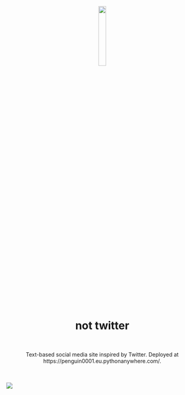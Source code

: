 
<p align="center"><img src="https://github.com/penguin0001/not-twitter/assets/77750040/c9e768bf-9f39-4864-8800-164b93ce9b03"  width="20%" height="20%"> </p>
<h1 align="center"> not twitter </h1>
<br>
<p align="center">Text-based social media site inspired by Twitter. Deployed at https://penguin0001.eu.pythonanywhere.com/.</p>
<br>
<br>
<img src="https://github.com/penguin0001/not-twitter/assets/77750040/7794c116-4482-47b4-ad5a-5ebeab69c31b">

